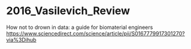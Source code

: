 # 2016_Vasilevich_Review
How not to drown in data: a guide for biomaterial engineers
https://www.sciencedirect.com/science/article/pii/S0167779917301270?via%3Dihub
